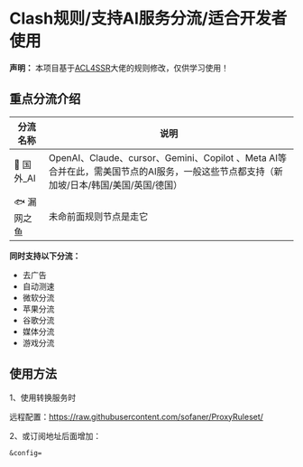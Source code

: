 # Clash规则/支持AI服务分流/适合开发者使用

**声明：** 本项目基于[ACL4SSR](https://github.com/ACL4SSR/ACL4SSR)大佬的规则修改，仅供学习使用！



## 重点分流介绍

| 分流名称   | 说明                                                         |
| ---------- | ------------------------------------------------------------ |
| 💬 国外_AI  | OpenAI、Claude、cursor、Gemini、Copilot 、Meta AI等合并在此，需美国节点的AI服务，一般这些节点都支持（新加坡/日本/韩国/美国/英国/德国） |
| 🐟 漏网之鱼 | 未命前面规则节点是走它                                       |

**同时支持以下分流：**

- 去广告
- 自动测速
- 微软分流
- 苹果分流
- 谷歌分流
- 媒体分流
- 游戏分流



## 使用方法

1、使用转换服务时

远程配置：https://raw.githubusercontent.com/sofaner/ProxyRuleset/

2、或订阅地址后面增加：

```url
&config=
```